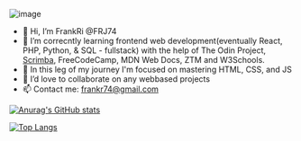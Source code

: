![image](https://user-images.githubusercontent.com/55099680/173256766-9010bd36-1bd5-4312-b6cc-21b1138163a1.png)


- 👋 Hi, I’m FrankRi @FRJ74
- 👀 I’m correcntly learning frontend web development(eventually React, PHP, Python, & SQL - fullstack) with the help of The Odin Project, <a href="https://v2.scrimba.com/home">Scrimba</a>, FreeCodeCamp, MDN Web Docs, ZTM and W3Schools.
- 🌱 In this leg of my journey I'm focused on mastering HTML, CSS, and JS
- 💞️ I’d love to collaborate on any webbased projects
- 📫 Contact me: frankr74@gmail.com

[![Anurag's GitHub stats](https://github-readme-stats.vercel.app/api?username=FRJ74)](https://github.com/FRJ74/github-readme-stats)

[![Top Langs](https://github-readme-stats.vercel.app/api/top-langs/?username=FRJ74)](https://github.com/FRJ74/github-readme-stats)

<!---
FRJ74/FRJ74 is a ✨ special ✨ repository because its `README.md` (this file) appears on your GitHub profile.
You can click the Preview link to take a look at your changes.
--->
